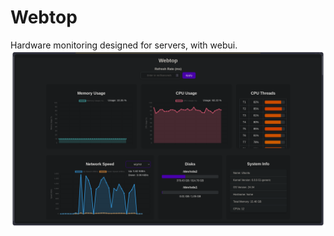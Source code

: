 # Webtop
Hardware monitoring designed for servers, with webui.
![](res/Screenshot%20from%202024-12-29%2019-36-36.png)